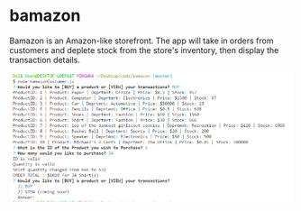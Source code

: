 # bamazon

Bamazon is an Amazon-like storefront. The app will take in orders from customers and deplete stock from the store's inventory, then display the transaction details.

![alt-text](Capture.PNG)


